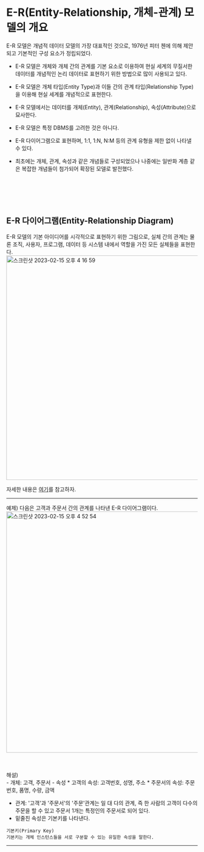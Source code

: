 # E-R(Entity-Relationship, 개체-관계) 모델의 개요
E-R 모델은 개념적 데이터 모델의 가장 대표적인 것으로, 1976년 피터 첸에 의해 제안되고 기본적인 구성 요소가 정립되었다.
- E-R 모델은 개체와 개체 간의 관계를 기본 요소로 이용하여 현실 세계의 무질서한 데이터를 개념적인 논리 데이터로 표현하기 위한 방법으로 많이 사용되고 있다.
- E-R 모델은 개체 타입(Entity Type)과 이들 간의 관계 타입(Relationship Type)을 이용해 현실 세계를 개념적으로 표현한다.

- E-R 모델에서는 데이터를 개체(Entity), 관계(Relationship), 속성(Attribute)으로 묘사한다.
- E-R 모델은 특정 DBMS를 고려한 것은 아니다.
- E-R 다이어그램으로 표현하며, 1:1, 1:N, N:M 등의 관계 유형을 제한 없이 나타낼 수 있다.
- 최초에는 개체, 관계, 속성과 같은 개념들로 구성되었으나 나중에는 일반화 계층 같은 복잡한 개념들이 첨가되어 확장된 모델로 발전했다.

<br>
<br>
<br>
<br>

## E-R 다이어그램(Entity-Relationship Diagram)
E-R 모델의 기본 아이디어를 시각적으로 표현하기 위한 그림으로, 실체 간의 관계는 물론 조직, 사용자, 프로그램, 데이터 등 시스템 내에서 역할을 가진 모든 실체들을 표현한다.
<img width="591" alt="스크린샷 2023-02-15 오후 4 16 59" src="https://user-images.githubusercontent.com/125357376/218958615-821a712d-7915-4ec6-b2c9-ad1519c3b07f.png">

자세한 내용은 [여기](https://itwiki.kr/w/ER_다이어그램)를 참고하자.

---
예제) 다음은 고객과 주문서 간의 관계를 나타낸 E-R 다이어그램이다.
<img width="635" alt="스크린샷 2023-02-15 오후 4 52 54" src="https://user-images.githubusercontent.com/125357376/218966120-a04bd85a-1dce-4974-a81c-7d4d38009481.png">

<br>
<br>
해설)
<br>
- 개체: 고객, 주문서
- 속성
    * 고객의 속성: 고객번호, 성명, 주소
    * 주문서의 속성: 주문번호, 품명, 수량, 금액

- 관계: '고객'과 '주문서'의 '주문'관계는 일 대 다의 관계, 즉 한 사람의 고객이 다수의 주문을 할 수 있고 주문서 1개는 특정인의 주문서로 되어 있다.
- 밑줄친 속성은 기본키를 나타낸다.

```
기본키(Primary Key)
기본키는 개체 인스턴스들을 서로 구분할 수 있는 유일한 속성을 말한다.
```
---
